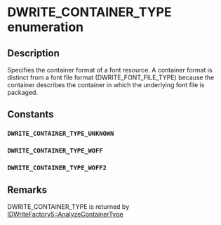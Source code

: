 # DWRITE_CONTAINER_TYPE enumeration

## Description

Specifies the container format of a font resource. A container format is distinct from
a font file format (DWRITE_FONT_FILE_TYPE) because the container describes the container
in which the underlying font file is packaged.

## Constants

### `DWRITE_CONTAINER_TYPE_UNKNOWN`

### `DWRITE_CONTAINER_TYPE_WOFF`

### `DWRITE_CONTAINER_TYPE_WOFF2`

## Remarks

DWRITE_CONTAINER_TYPE is returned by [IDWriteFactory5::AnalyzeContainerType](https://learn.microsoft.com/windows/win32/api/dwrite_3/nf-dwrite_3-idwritefactory5-analyzecontainertype)